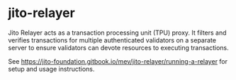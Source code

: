 # jito-relayer
Jito Relayer acts as a transaction processing unit (TPU) proxy. 
It filters and verifies transactions for multiple authenticated validators on a separate server to ensure validators can devote resources to executing transactions.

See https://jito-foundation.gitbook.io/mev/jito-relayer/running-a-relayer for setup and usage instructions.

